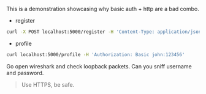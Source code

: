 This is a demonstration showcasing why basic auth + http are a bad combo.

- register

```bash
curl -X POST localhost:5000/register -H 'Content-Type: application/json' -d '{"username":"john","password":"123456"}'
```

- profile

```bash
curl localhost:5000/profile -H 'Authorization: Basic john:123456'
```

Go open wireshark and check loopback packets. Can you sniff username and password.

> Use HTTPS, be safe.
